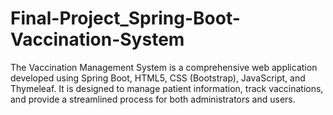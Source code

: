 # Final-Project_Spring-Boot-Vaccination-System
The Vaccination Management System is a comprehensive web application developed using Spring Boot, HTML5, CSS (Bootstrap), JavaScript, and Thymeleaf. It is designed to manage patient information, track vaccinations, and provide a streamlined process for both administrators and users.
